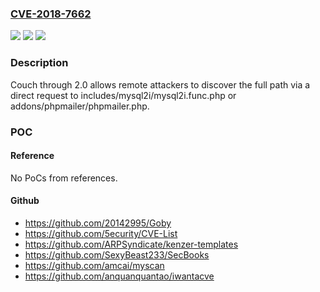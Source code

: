 ### [CVE-2018-7662](https://cve.mitre.org/cgi-bin/cvename.cgi?name=CVE-2018-7662)
![](https://img.shields.io/static/v1?label=Product&message=n%2Fa&color=blue)
![](https://img.shields.io/static/v1?label=Version&message=n%2Fa&color=blue)
![](https://img.shields.io/static/v1?label=Vulnerability&message=n%2Fa&color=brighgreen)

### Description

Couch through 2.0 allows remote attackers to discover the full path via a direct request to includes/mysql2i/mysql2i.func.php or addons/phpmailer/phpmailer.php.

### POC

#### Reference
No PoCs from references.

#### Github
- https://github.com/20142995/Goby
- https://github.com/5ecurity/CVE-List
- https://github.com/ARPSyndicate/kenzer-templates
- https://github.com/SexyBeast233/SecBooks
- https://github.com/amcai/myscan
- https://github.com/anquanquantao/iwantacve

